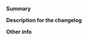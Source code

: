 **Summary**
<!--
Provide a summary for the reviewers of this pull request, stating the language and section will help as well.
Please provide enough information so that others can review your pull request
-->

**Description for the changelog**
<!--
A short (one line) summary that describes the changes in this pull request for inclusion in the change log
-->

**Other info**
<!--
Thanks for submitting a pull request! Please make sure you follow our code of conduct
https://github.com/OWASP/secure-coding-practices-quick-reference-guide/blob/main/CODE_OF_CONDUCT.md

If this closes an existing issue then add "closes #xxxx", where xxxx is the issue number
-->

